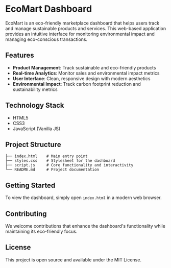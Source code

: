# EcoMart Dashboard

EcoMart is an eco-friendly marketplace dashboard that helps users track and manage sustainable products and services. This web-based application provides an intuitive interface for monitoring environmental impact and managing eco-conscious transactions.

## Features

- **Product Management**: Track sustainable and eco-friendly products
- **Real-time Analytics**: Monitor sales and environmental impact metrics
- **User Interface**: Clean, responsive design with modern aesthetics
- **Environmental Impact**: Track carbon footprint reduction and sustainability metrics

## Technology Stack

- HTML5
- CSS3
- JavaScript (Vanilla JS)

## Project Structure

```
├── index.html    # Main entry point
├── styles.css    # Stylesheet for the dashboard
├── script.js     # Core functionality and interactivity
└── README.md     # Project documentation
```

## Getting Started

To view the dashboard, simply open `index.html` in a modern web browser.

## Contributing

We welcome contributions that enhance the dashboard's functionality while maintaining its eco-friendly focus.

## License

This project is open source and available under the MIT License.
